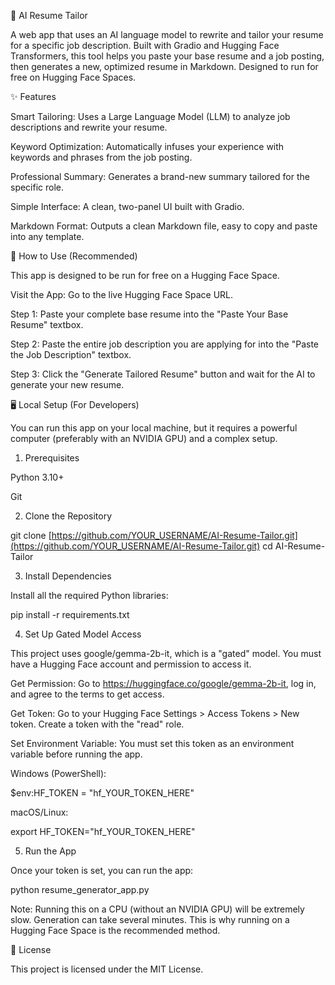 🤖 AI Resume Tailor

A web app that uses an AI language model to rewrite and tailor your resume for a specific job description. Built with Gradio and Hugging Face Transformers, this tool helps you paste your base resume and a job posting, then generates a new, optimized resume in Markdown. Designed to run for free on Hugging Face Spaces.

✨ Features

Smart Tailoring: Uses a Large Language Model (LLM) to analyze job descriptions and rewrite your resume.

Keyword Optimization: Automatically infuses your experience with keywords and phrases from the job posting.

Professional Summary: Generates a brand-new summary tailored for the specific role.

Simple Interface: A clean, two-panel UI built with Gradio.

Markdown Format: Outputs a clean Markdown file, easy to copy and paste into any template.

🚀 How to Use (Recommended)

This app is designed to be run for free on a Hugging Face Space.

Visit the App: Go to the live Hugging Face Space URL.

Step 1: Paste your complete base resume into the "Paste Your Base Resume" textbox.

Step 2: Paste the entire job description you are applying for into the "Paste the Job Description" textbox.

Step 3: Click the "Generate Tailored Resume" button and wait for the AI to generate your new resume.

🖥️ Local Setup (For Developers)

You can run this app on your local machine, but it requires a powerful computer (preferably with an NVIDIA GPU) and a complex setup.

1. Prerequisites

Python 3.10+

Git

2. Clone the Repository

git clone [https://github.com/YOUR_USERNAME/AI-Resume-Tailor.git](https://github.com/YOUR_USERNAME/AI-Resume-Tailor.git)
cd AI-Resume-Tailor


3. Install Dependencies

Install all the required Python libraries:

pip install -r requirements.txt


4. Set Up Gated Model Access

This project uses google/gemma-2b-it, which is a "gated" model. You must have a Hugging Face account and permission to access it.

Get Permission: Go to https://huggingface.co/google/gemma-2b-it, log in, and agree to the terms to get access.

Get Token: Go to your Hugging Face Settings > Access Tokens > New token. Create a token with the "read" role.

Set Environment Variable: You must set this token as an environment variable before running the app.

Windows (PowerShell):

$env:HF_TOKEN = "hf_YOUR_TOKEN_HERE"


macOS/Linux:

export HF_TOKEN="hf_YOUR_TOKEN_HERE"


5. Run the App

Once your token is set, you can run the app:

python resume_generator_app.py


Note: Running this on a CPU (without an NVIDIA GPU) will be extremely slow. Generation can take several minutes. This is why running on a Hugging Face Space is the recommended method.

📄 License

This project is licensed under the MIT License.
